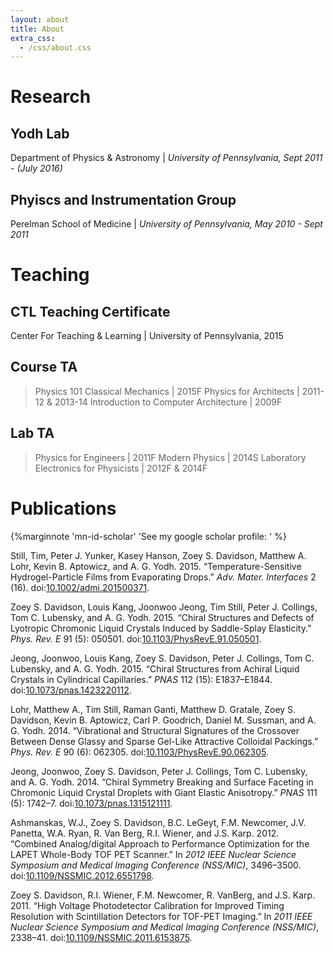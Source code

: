 ```yaml
---
layout: about
title: About
extra_css:
  - /css/about.css
---
```


# Research

## **Yodh Lab**
Department of Physics & Astronomy | _University of Pennsylvania, Sept 2011 - (July 2016)_

## **Phyiscs and Instrumentation Group**
Perelman School of Medicine | _University of Pennsylvania, May 2010 - Sept 2011_

# Teaching

## **CTL Teaching Certificate**
Center For Teaching & Learning | University of Pennsylvania, 2015

## **Course TA**
> Physics 101 Classical Mechanics \| 2015F
 Physics for Architects \| 2011-12 & 2013-14
 Introduction to Computer Architecture \| 2009F

## **Lab TA**
> Physics for Engineers \| 2011F
 Modern Physics \| 2014S
 Laboratory Electronics for Physicists \| 2012F & 2014F

# Publications

{%marginnote 'mn-id-scholar' 'See my google scholar profile:  <a href="//scholar.google.com/citations?hl=en&user=tu9XJuEAAAAJ"><i class="icon-google-scholar"></i></a> ' %}

<div id="refs" class="references">
<div id="ref-still_temperature-sensitive_2015">
<p class="references">Still, Tim, Peter J. Yunker, Kasey Hanson, Zoey S. Davidson, Matthew A. Lohr, Kevin B. Aptowicz, and A. G. Yodh. 2015. “Temperature-Sensitive Hydrogel-Particle Films from Evaporating Drops.” <em>Adv. Mater. Interfaces</em> 2 (16). doi:<a href="https://doi.org/10.1002/admi.201500371">10.1002/admi.201500371</a>.</p>
</div>
<div id="ref-davidson_chiral_2015">
<p class="references">Zoey S. Davidson, Louis Kang, Joonwoo Jeong, Tim Still, Peter J. Collings, Tom C. Lubensky, and A. G. Yodh. 2015. “Chiral Structures and Defects of Lyotropic Chromonic Liquid Crystals Induced by Saddle-Splay Elasticity.” <em>Phys. Rev. E</em> 91 (5): 050501. doi:<a href="https://doi.org/10.1103/PhysRevE.91.050501">10.1103/PhysRevE.91.050501</a>.</p>
</div>
<div id="ref-jeong_chiral_2015">
<p class="references">Jeong, Joonwoo, Louis Kang, Zoey S. Davidson, Peter J. Collings, Tom C. Lubensky, and A. G. Yodh. 2015. “Chiral Structures from Achiral Liquid Crystals in Cylindrical Capillaries.” <em>PNAS</em> 112 (15): E1837–E1844. doi:<a href="https://doi.org/10.1073/pnas.1423220112">10.1073/pnas.1423220112</a>.</p>
</div>
<div id="ref-lohr_vibrational_2014">
<p class="references">Lohr, Matthew A., Tim Still, Raman Ganti, Matthew D. Gratale, Zoey S. Davidson, Kevin B. Aptowicz, Carl P. Goodrich, Daniel M. Sussman, and A. G. Yodh. 2014. “Vibrational and Structural Signatures of the Crossover Between Dense Glassy and Sparse Gel-Like Attractive Colloidal Packings.” <em>Phys. Rev. E</em> 90 (6): 062305. doi:<a href="https://doi.org/10.1103/PhysRevE.90.062305">10.1103/PhysRevE.90.062305</a>.</p>
</div>
<div id="ref-jeong_chiral_2014">
<p class="references">Jeong, Joonwoo, Zoey S. Davidson, Peter J. Collings, Tom C. Lubensky, and A. G. Yodh. 2014. “Chiral Symmetry Breaking and Surface Faceting in Chromonic Liquid Crystal Droplets with Giant Elastic Anisotropy.” <em>PNAS</em> 111 (5): 1742–7. doi:<a href="https://doi.org/10.1073/pnas.1315121111">10.1073/pnas.1315121111</a>.</p>
</div>
<div id="ref-ashmanskas_combined_2012">
<p class="references">Ashmanskas, W.J., Zoey S. Davidson, B.C. LeGeyt, F.M. Newcomer, J.V. Panetta, W.A. Ryan, R. Van Berg, R.I. Wiener, and J.S. Karp. 2012. “Combined Analog/digital Approach to Performance Optimization for the LAPET Whole-Body TOF PET Scanner.” In <em>2012 IEEE Nuclear Science Symposium and Medical Imaging Conference (NSS/MIC)</em>, 3496–3500. doi:<a href="https://doi.org/10.1109/NSSMIC.2012.6551798">10.1109/NSSMIC.2012.6551798</a>.</p>
</div>
<div id="ref-davidson_high_2011">
<p class="references">Zoey S. Davidson, R.I. Wiener, F.M. Newcomer, R. VanBerg, and J.S. Karp. 2011. “High Voltage Photodetector Calibration for Improved Timing Resolution with Scintillation Detectors for TOF-PET Imaging.” In <em>2011 IEEE Nuclear Science Symposium and Medical Imaging Conference (NSS/MIC)</em>, 2338–41. doi:<a href="https://doi.org/10.1109/NSSMIC.2011.6153875">10.1109/NSSMIC.2011.6153875</a>.</p>
</div>
</div>
